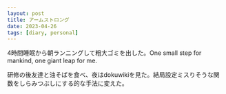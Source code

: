 ```yaml
---
layout: post
title: アームストロング
date: 2023-04-26
tags: [diary, personal]
---
```

4時間睡眠から朝ランニングして粗大ゴミを出した。One small step for mankind, one giant leap for me.

研修の後友達と油そばを食べ、夜はdokuwikiを見た。結局設定ミスりそうな関数をしらみつぶしにする的な手法に変えた。